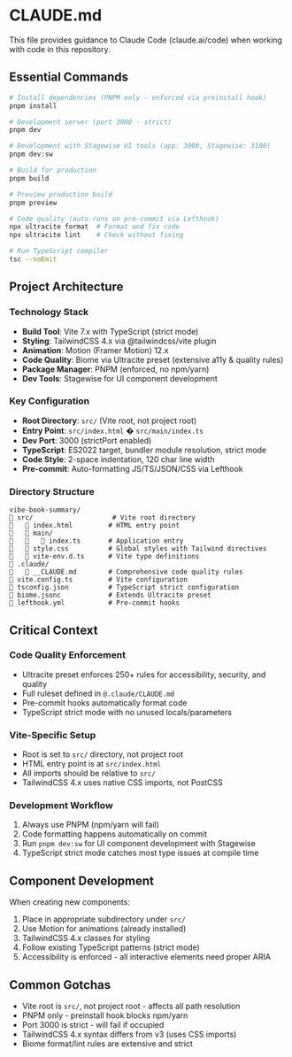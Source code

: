 # CLAUDE.md

This file provides guidance to Claude Code (claude.ai/code) when working with code in this repository.

## Essential Commands

```bash
# Install dependencies (PNPM only - enforced via preinstall hook)
pnpm install

# Development server (port 3000 - strict)
pnpm dev

# Development with Stagewise UI tools (app: 3000, Stagewise: 3100)
pnpm dev:sw

# Build for production
pnpm build

# Preview production build
pnpm preview

# Code quality (auto-runs on pre-commit via Lefthook)
npx ultracite format  # Format and fix code
npx ultracite lint    # Check without fixing

# Run TypeScript compiler
tsc --noEmit
```

## Project Architecture

### Technology Stack
- **Build Tool**: Vite 7.x with TypeScript (strict mode)
- **Styling**: TailwindCSS 4.x via @tailwindcss/vite plugin
- **Animation**: Motion (Framer Motion) 12.x
- **Code Quality**: Biome via Ultracite preset (extensive a11y & quality rules)
- **Package Manager**: PNPM (enforced, no npm/yarn)
- **Dev Tools**: Stagewise for UI component development

### Key Configuration
- **Root Directory**: `src/` (Vite root, not project root)
- **Entry Point**: `src/index.html` � `src/main/index.ts`
- **Dev Port**: 3000 (strictPort enabled)
- **TypeScript**: ES2022 target, bundler module resolution, strict mode
- **Code Style**: 2-space indentation, 120 char line width
- **Pre-commit**: Auto-formatting JS/TS/JSON/CSS via Lefthook

### Directory Structure
```
vibe-book-summary/
   src/                    # Vite root directory
      index.html         # HTML entry point
      main/
         index.ts       # Application entry
      style.css          # Global styles with Tailwind directives
      vite-env.d.ts      # Vite type definitions
   .claude/
      __CLAUDE.md        # Comprehensive code quality rules
   vite.config.ts         # Vite configuration
   tsconfig.json          # TypeScript strict configuration
   biome.jsonc            # Extends Ultracite preset
   lefthook.yml           # Pre-commit hooks
```

## Critical Context

### Code Quality Enforcement
- Ultracite preset enforces 250+ rules for accessibility, security, and quality
- Full ruleset defined in `@.claude/CLAUDE.md`
- Pre-commit hooks automatically format code
- TypeScript strict mode with no unused locals/parameters

### Vite-Specific Setup
- Root is set to `src/` directory, not project root
- HTML entry point is at `src/index.html`
- All imports should be relative to `src/`
- TailwindCSS 4.x uses native CSS imports, not PostCSS

### Development Workflow
1. Always use PNPM (npm/yarn will fail)
2. Code formatting happens automatically on commit
3. Run `pnpm dev:sw` for UI component development with Stagewise
4. TypeScript strict mode catches most type issues at compile time

## Component Development

When creating new components:
1. Place in appropriate subdirectory under `src/`
2. Use Motion for animations (already installed)
3. TailwindCSS 4.x classes for styling
4. Follow existing TypeScript patterns (strict mode)
5. Accessibility is enforced - all interactive elements need proper ARIA

## Common Gotchas

- Vite root is `src/`, not project root - affects all path resolution
- PNPM only - preinstall hook blocks npm/yarn
- Port 3000 is strict - will fail if occupied
- TailwindCSS 4.x syntax differs from v3 (uses CSS imports)
- Biome format/lint rules are extensive and strict